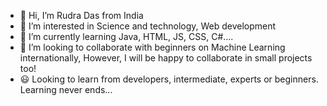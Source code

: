 - 👋 Hi, I’m Rudra Das from India
- 👀 I’m interested in Science and technology, Web development
- 🌱 I’m currently learning Java, HTML, JS, CSS, C#....
- 💞️ I’m looking to collaborate with beginners on Machine Learning internationally, However, I will be happy to collaborate in small projects too!
- 😃 Looking to learn from developers, intermediate, experts or beginners. Learning never ends...
<!---
Rudraksha-Das/Rudraksha-Das is a ✨ special ✨ repository because its `README.md` (this file) appears on your GitHub profile.
You can click the Preview link to take a look at your changes.
--->
